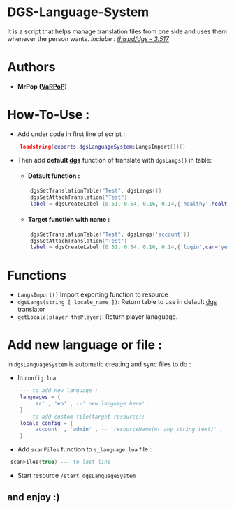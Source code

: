 # DGS-Language-System
It is a script that helps manage translation files from one side and uses them whenever the person wants.
_*inclube : [thispd/dgs - 3.517](dgs)*_
# Authors
 * __MrPop ([VaRPoP](Me))__
# How-To-Use :
- Add under code in first line of script : 
```lua
    loadstring(exports.dgsLanguageSystem:LangsImport())()
```
- Then add **default [dgs](dgs)** function of translate with  `dgsLangs()` in table:
    * #### Default function :
    
    ```lua
        dgsSetTranslationTable("Test", dgsLangs())
        dgsSetAttachTranslation("Test")
        label = dgsCreateLabel (0.51, 0.54, 0.16, 0.14,{'healthy',health=100} , true )
    ```
    * #### Target function with name : 

    ```lua
        dgsSetTranslationTable("Test", dgsLangs('account'))
        dgsSetAttachTranslation("Test")
        label = dgsCreateLabel (0.51, 0.54, 0.16, 0.14,{'login',can='yes'} , true )
    ```
# Functions
* `LangsImport()` Import exporting function to resource
* `dgsLangs(string [ locale_name ])`: Return table to use in default [dgs](dgs) translator
* `getLocale(player thePlayer)`: Return player lanaguage.
# Add new language or file :
in `dgsLanguageSystem` is automatic creating and sync files to do :
* In `config.lua` 
```lua
    --- to add new language :
    languages = {
        'ar' , 'en' , --' new language here' ,
    } 
    --- to add custom file(target resource):
    locale_config = {
        'account' , 'admin' , -- 'resourceName(or any string text)' ,
    }
```
* Add `scanFiles` function to `s_language.lua` file : 
```lua
 scanFiles(true) --- to last line 
```
* Start resource `/start dgsLanguageSystem`


## and enjoy :) 
[dgs]: https://github.com/thisdp/dgs
[Me]: https://github.com/MrPoper
